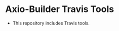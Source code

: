 Axio-Builder Travis Tools  
========================================

* This repository includes Travis tools. 
